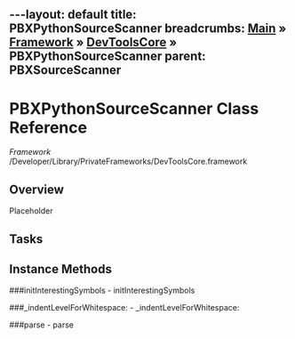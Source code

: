 ---layout: default
title: PBXPythonSourceScanner
breadcrumbs: <a href="/index.html">Main</a> &raquo; <a href="/Frameworks.html">Framework</a> &raquo; <a href="/Frameworks/DevToolsCore.html">DevToolsCore</a> &raquo; PBXPythonSourceScanner
parent: PBXSourceScanner 
---
# PBXPythonSourceScanner Class Reference

*Framework* /Developer/Library/PrivateFrameworks/DevToolsCore.framework

## Overview

Placeholder

## Tasks

## Instance Methods

<a name="-initInterestingSymbols"></a>
###initInterestingSymbols
    - initInterestingSymbols

<a name="-_indentLevelForWhitespace:"></a>
###_indentLevelForWhitespace:
    - _indentLevelForWhitespace:

<a name="-parse"></a>
###parse
    - parse

